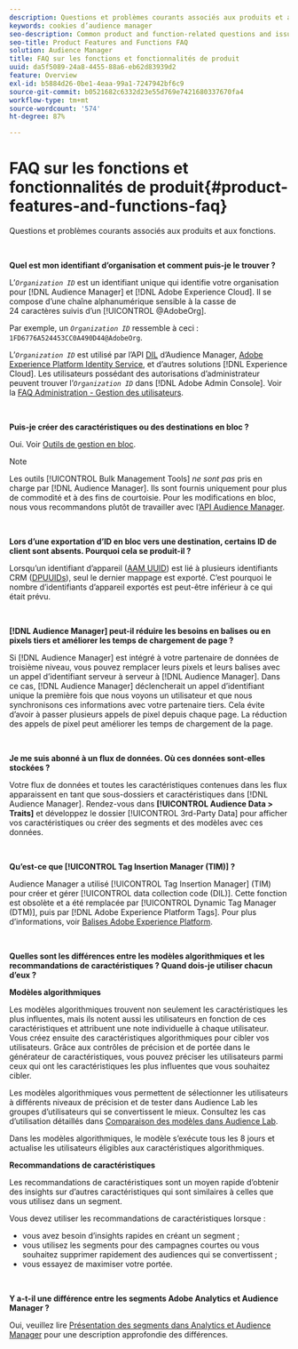 ```yaml
---
description: Questions et problèmes courants associés aux produits et aux fonctions.
keywords: cookies d’audience manager
seo-description: Common product and function-related questions and issues.
seo-title: Product Features and Functions FAQ
solution: Audience Manager
title: FAQ sur les fonctions et fonctionnalités de produit
uuid: da5f5089-24a8-4455-88a6-eb62d83939d2
feature: Overview
exl-id: b5884d26-0be1-4eaa-99a1-7247942bf6c9
source-git-commit: b0521682c6332d23e55d769e7421680337670fa4
workflow-type: tm+mt
source-wordcount: '574'
ht-degree: 87%

---
```


# FAQ sur les fonctions et fonctionnalités de produit{#product-features-and-functions-faq}

Questions et problèmes courants associés aux produits et aux fonctions.

 

<!-- 

faq_features_functions.xml

 -->

**Quel est mon identifiant d’organisation et comment puis-je le trouver ?**

L’*`Organization ID`* est un identifiant unique qui identifie votre organisation pour [!DNL Audience Manager] et [!DNL Adobe Experience Cloud]. Il se compose d’une chaîne alphanumérique sensible à la casse de 24 caractères suivis d’un [!UICONTROL @AdobeOrg].

Par exemple, un *`Organization ID`* ressemble à ceci : `1FD6776A524453CC0A490D44@AdobeOrg`.

L’*`Organization ID`* est utilisé par l’API [DIL](../dil/dil-overview.md) d’Audience Manager, [Adobe Experience Platform Identity Service](https://experienceleague.adobe.com/docs/id-service/using/home.html?lang=fr), et d’autres solutions [!DNL Experience Cloud]. Les utilisateurs possédant des autorisations d’administrateur peuvent trouver l’*`Organization ID`* dans [!DNL Adobe Admin Console]. Voir la [FAQ Administration - Gestion des utilisateurs](https://experienceleague.adobe.com/docs/core-services/interface/manage-users-and-products/admin-getting-started.html?lang=fr).

 

**Puis-je créer des caractéristiques ou des destinations en bloc ?**

Oui. Voir [Outils de gestion en bloc](../reference/bulk-management-tools/bulk-management-intro.md).

>[!NOTE]
>
>Les outils [!UICONTROL Bulk Management Tools] *ne sont pas* pris en charge par [!DNL Audience Manager]. Ils sont fournis uniquement pour plus de commodité et à des fins de courtoisie. Pour les modifications en bloc, nous vous recommandons plutôt de travailler avec l’[API Audience Manager](../api/api.md).

 

**Lors d’une exportation d’ID en bloc vers une destination, certains ID de client sont absents. Pourquoi cela se produit-il ?**

Lorsqu’un identifiant d’appareil ([AAM UUID](../reference/ids-in-aam.md)) est lié à plusieurs identifiants CRM ([DPUUIDs](../reference/ids-in-aam.md)), seul le dernier mappage est exporté. C’est pourquoi le nombre d’identifiants d’appareil exportés est peut-être inférieur à ce qui était prévu.

 

**[!DNL Audience Manager] peut-il réduire les besoins en balises ou en pixels tiers et améliorer les temps de chargement de page ?**

Si [!DNL Audience Manager] est intégré à votre partenaire de données de troisième niveau, vous pouvez remplacer leurs pixels et leurs balises avec un appel d’identifiant serveur à serveur à [!DNL Audience Manager]. Dans ce cas, [!DNL Audience Manager] déclencherait un appel d’identifiant unique la première fois que nous voyons un utilisateur et que nous synchronisons ces informations avec votre partenaire tiers. Cela évite d’avoir à passer plusieurs appels de pixel depuis chaque page. La réduction des appels de pixel peut améliorer les temps de chargement de la page.

 

**Je me suis abonné à un flux de données. Où ces données sont-elles stockées ?**

Votre flux de données et toutes les caractéristiques contenues dans les flux apparaissent en tant que sous-dossiers et caractéristiques dans [!DNL Audience Manager]. Rendez-vous dans **[!UICONTROL Audience Data > Traits]** et développez le dossier [!UICONTROL 3rd-Party Data] pour afficher vos caractéristiques ou créer des segments et des modèles avec ces données.

 

**Qu’est-ce que [!UICONTROL Tag Insertion Manager (TIM)] ?**

Audience Manager a utilisé [!UICONTROL Tag Insertion Manager] (TIM) pour créer et gérer [!UICONTROL data collection code (DIL)]. Cette fonction est obsolète et a été remplacée par [!UICONTROL Dynamic Tag Manager (DTM)], puis par [!DNL Adobe Experience Platform Tags]. Pour plus d’informations, voir [Balises Adobe Experience Platform](https://experienceleague.adobe.com/docs/experience-platform/tags/home.html?lang=fr).

 

**Quelles sont les différences entre les modèles algorithmiques et les recommandations de caractéristiques ? Quand dois-je utiliser chacun d’eux ?**

**Modèles algorithmiques**

Les modèles algorithmiques trouvent non seulement les caractéristiques les plus influentes, mais ils notent aussi les utilisateurs en fonction de ces caractéristiques et attribuent une note individuelle à chaque utilisateur. Vous créez ensuite des caractéristiques algorithmiques pour cibler vos utilisateurs. Grâce aux contrôles de précision et de portée dans le générateur de caractéristiques, vous pouvez préciser les utilisateurs parmi ceux qui ont les caractéristiques les plus influentes que vous souhaitez cibler.

Les modèles algorithmiques vous permettent de sélectionner les utilisateurs à différents niveaux de précision et de tester dans Audience Lab les groupes d’utilisateurs qui se convertissent le mieux. Consultez les cas d’utilisation détaillés dans [Comparaison des modèles dans Audience Lab](../features/audience-lab/audience-lab-use-cases.md#compare-models).

Dans les modèles algorithmiques, le modèle s’exécute tous les 8 jours et actualise les utilisateurs éligibles aux caractéristiques algorithmiques.

**Recommandations de caractéristiques**

Les recommandations de caractéristiques sont un moyen rapide d’obtenir des insights sur d’autres caractéristiques qui sont similaires à celles que vous utilisez dans un segment.

Vous devez utiliser les recommandations de caractéristiques lorsque :

* vous avez besoin d’insights rapides en créant un segment ;
* vous utilisez les segments pour des campagnes courtes ou vous souhaitez supprimer rapidement des audiences qui se convertissent ;
* vous essayez de maximiser votre portée.

 

**Y a-t-il une différence entre les segments Adobe Analytics et Audience Manager ?**

Oui, veuillez lire [Présentation des segments dans Analytics et Audience Manager](https://experienceleague.adobe.com/docs/analytics/integration/audience-analytics/audience-analytics-workflow/aam-analytics-segments.html?lang=fr) pour une description approfondie des différences.

